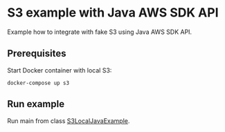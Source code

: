 # S3 example with Java AWS SDK API

Example how to integrate with fake S3 using Java AWS SDK API.

## Prerequisites

Start Docker container with local S3:

    docker-compose up s3

## Run example

Run main from class [S3LocalJavaExample](/src/main/java/com/datawizards/s3/S3LocalJavaExample.java).

